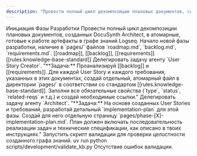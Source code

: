 ```yaml
---
description: "Провести полный цикл декомпозиции плановых документов, созданных DocuSynth Architect, в атомарные, готовые к работе артефакты в графе знаний Logseq."
---
```


<task>
    <name>Инициация Фазы Разработки</name>
    <objective>Провести полный цикл декомпозиции плановых документов, созданных DocuSynth Architect, в атомарные, готовые к работе артефакты в графе знаний Logseq.</objective>
    <trigger>Начало новой фазы разработки, наличие в `pages/` файлов `roadmap.md`, `backlog.md`, `requirements.md`.</trigger>
    <context>
        <source_documents>[[roadmap]], [[backlog]], [[requirements]]</source_documents>
        <standard>[[rules.knowledge-base-standard]]</standard>
    </context>
    <workflow>
        <step id="1" name="Декомпозиция требований и задач">
            <instruction>Делегировать задачу агенту `User Story Creator`.</instruction>
            <sub_task_prompt>
"**Задача:** Проанализируй [[backlog]] и [[requirements]]. Для каждой User Story и каждого требования, указанных в этих документах, создай отдельный, атомарный файл в директории `pages/` в соответствии со стандартом [[rules.knowledge-base-standard]]. Заполни все обязательные свойства (`type`, `status`, `related-reqs` и т.д.) и создай необходимые ссылки."
            </sub_task_prompt>
        </step>
        <step id="2" name="Планирование реализации">
            <instruction>Делегировать задачу агенту `Architect`.</instruction>
            <sub_task_prompt>
"**Задача:** На основе созданных User Stories и требований, разработай детальный `implementation-plan` для этой фазы. Создай для него отдельную страницу `pages/phase-[X]-implementation-plan.md`. План должен включать последовательность реализации задач и технические спецификации, как описано в твоих инструкциях."
            </sub_task_prompt>
        </step>
        <step id="3" name="Финальная валидация">
            <instruction>Запустить скрипт валидации для проверки целостности созданного графа знаний.</instruction>
            <command>uv run python scripts/development/validate_kb.py</command>
            <expected_result>Отсутствие ошибок валидации.</expected_result>
        </step>
    </workflow>
</task>